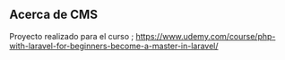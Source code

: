 ## Acerca de CMS

Proyecto realizado para el curso ; https://www.udemy.com/course/php-with-laravel-for-beginners-become-a-master-in-laravel/